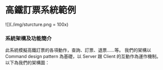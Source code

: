 # 高鐵訂票系統範例

![](./img/sturcture.png = 100x)
### 系統架構及功能簡介
此系統模擬高鐵訂票的各項動作，查詢、訂票、退票......等。
我們的架構以 Command design pattern 為基礎，以 Server 跟 Client 的互動作為運作機制。 
以下為我們的架構圖：
